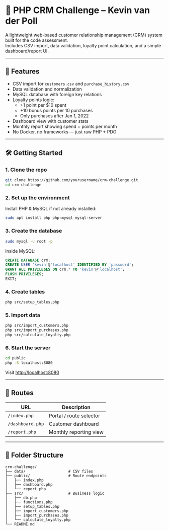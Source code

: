 # 📂 PHP CRM Challenge – Kevin van der Poll

A lightweight web-based customer relationship management (CRM) system built for the code assessment.  
Includes CSV import, data validation, loyalty point calculation, and a simple dashboard/report UI.

---

## 🚀 Features

- CSV import for `customers.csv` and `purchase_history.csv`
- Data validation and normalization
- MySQL database with foreign key relations
- Loyalty points logic:
  - +1 point per $10 spent
  - +10 bonus points per 10 purchases
  - Only purchases after Jan 1, 2022
- Dashboard view with customer stats
- Monthly report showing spend + points per month
- No Docker, no frameworks — just raw PHP + PDO

---

## 🛠 Getting Started

### 1. Clone the repo

```bash
git clone https://github.com/yourusername/crm-challenge.git
cd crm-challenge
```

### 2. Set up the environment

Install PHP & MySQL if not already installed:

```bash
sudo apt install php php-mysql mysql-server
```

### 3. Create the database

```bash
sudo mysql -u root -p
```

Inside MySQL:

```sql
CREATE DATABASE crm;
CREATE USER 'kevin'@'localhost' IDENTIFIED BY 'password';
GRANT ALL PRIVILEGES ON crm.* TO 'kevin'@'localhost';
FLUSH PRIVILEGES;
EXIT;
```

### 4. Create tables

```bash
php src/setup_tables.php
```

### 5. Import data

```bash
php src/import_customers.php
php src/import_purchases.php
php src/calculate_loyalty.php
```

### 6. Start the server

```bash
cd public
php -S localhost:8080
```

Visit [http://localhost:8080](http://localhost:8080)

---

## 🧭 Routes

| URL                        | Description              |
|----------------------------|--------------------------|
| `/index.php`               | Portal / route selector  |
| `/dashboard.php`           | Customer dashboard       |
| `/report.php`              | Monthly reporting view   |

---

## 📁 Folder Structure

```
crm-challenge/
├── data/                   # CSV files
├── public/                 # Route endpoints
│   ├── index.php
│   ├── dashboard.php
│   └── report.php
├── src/                    # Business logic
│   ├── db.php
│   ├── functions.php
│   ├── setup_tables.php
│   ├── import_customers.php
│   ├── import_purchases.php
│   └── calculate_loyalty.php
└── README.md
```
